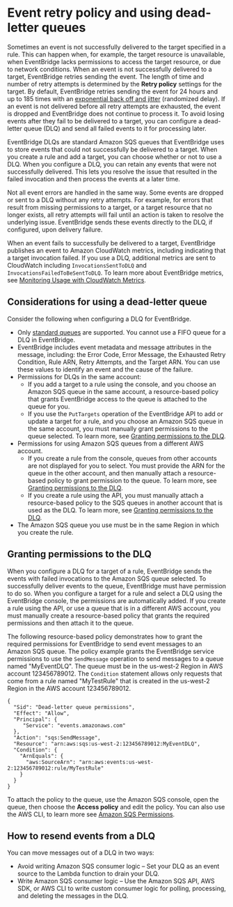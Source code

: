 # Event retry policy and using dead\-letter queues<a name="rule-dlq"></a>

Sometimes an event is not successfully delivered to the target specified in a rule\. This can happen when, for example, the target resource is unavailable, when EventBridge lacks permissions to access the target resource, or due to network conditions\. When an event is not successfully delivered to a target, EventBridge retries sending the event\. The length of time and number of retry attempts is determined by the **Retry policy** settings for the target\. By default, EventBridge retries sending the event for 24 hours and up to 185 times with an [exponential back off and jitter](https://aws.amazon.com/blogs/architecture/exponential-backoff-and-jitter/) \(randomized delay\)\. If an event is not delivered before all retry attempts are exhausted, the event is dropped and EventBridge does not continue to process it\. To avoid losing events after they fail to be delivered to a target, you can configure a dead\-letter queue \(DLQ\) and send all failed events to it for processing later\.

EventBridge DLQs are standard Amazon SQS queues that EventBridge uses to store events that could not successfully be delivered to a target\. When you create a rule and add a target, you can choose whether or not to use a DLQ\. When you configure a DLQ, you can retain any events that were not successfully delivered\. This lets you resolve the issue that resulted in the failed invocation and then process the events at a later time\.

Not all event errors are handled in the same way\. Some events are dropped or sent to a DLQ without any retry attempts\. For example, for errors that result from missing permissions to a target, or a target resource that no longer exists, all retry attempts will fail until an action is taken to resolve the underlying issue\. EventBridge sends these events directly to the DLQ, if configured, upon delivery failure\.

When an event fails to successfully be delivered to a target, EventBridge publishes an event to Amazon CloudWatch metrics, including indicating that a target invocation failed\. If you use a DLQ, additional metrics are sent to CloudWatch including `InvocationsSentToDLQ` and `InvocationsFailedToBeSentToDLQ`\. To learn more about EventBridge metrics, see [Monitoring Usage with CloudWatch Metrics](eventbridge-monitoring-cloudwatch-metrics.md)\.

## Considerations for using a dead\-letter queue<a name="dlq-considerations"></a>

Consider the following when configuring a DLQ for EventBridge\.
+ Only [standard queues](https://docs.aws.amazon.com/AWSSimpleQueueService/latest/SQSDeveloperGuide/standard-queues.html) are supported\. You cannot use a FIFO queue for a DLQ in EventBridge\.
+ EventBridge includes event metadata and message attributes in the message, including: the Error Code, Error Message, the Exhausted Retry Condition, Rule ARN, Retry Attempts, and the Target ARN\. You can use these values to identify an event and the cause of the failure\.
+ Permissions for DLQs in the same account:
  + If you add a target to a rule using the console, and you choose an Amazon SQS queue in the same account, a resource\-based policy that grants EventBridge access to the queue is attached to the queue for you\.
  + If you use the `PutTargets` operation of the EventBridge API to add or update a target for a rule, and you choose an Amazon SQS queue in the same account, you must manually grant permissions to the queue selected\. To learn more, see [Granting permissions to the DLQ](#dlq-perms)\.
+ Permissions for using Amazon SQS queues from a different AWS account\.
  + If you create a rule from the console, queues from other accounts are not displayed for you to select\. You must provide the ARN for the queue in the other account, and then manually attach a resource\-based policy to grant permission to the queue\. To learn more, see [Granting permissions to the DLQ](#dlq-perms)\.
  + If you create a rule using the API, you must manually attach a resource\-based policy to the SQS queues in another account that is used as the DLQ\. To learn more, see [Granting permissions to the DLQ](#dlq-perms)\.
+ The Amazon SQS queue you use must be in the same Region in which you create the rule\.

## Granting permissions to the DLQ<a name="dlq-perms"></a>

When you configure a DLQ for a target of a rule, EventBridge sends the events with failed invocations to the Amazon SQS queue selected\. To successfully deliver events to the queue, EventBridge must have permission to do so\. When you configure a target for a rule and select a DLQ using the EventBridge console, the permissions are automatically added\. If you create a rule using the API, or use a queue that is in a different AWS account, you must manually create a resource\-based policy that grants the required permissions and then attach it to the queue\.

The following resource\-based policy demonstrates how to grant the required permissions for EventBridge to send event messages to an Amazon SQS queue\. The policy example grants the EventBridge service permissions to use the `SendMessage` operation to send messages to a queue named "MyEventDLQ"\. The queue must be in the us\-west\-2 Region in AWS account 123456789012\. The `Condition` statement allows only requests that come from a rule named "MyTestRule" that is created in the us\-west\-2 Region in the AWS account 123456789012\.

```
{
  "Sid": "Dead-letter queue permissions",
  "Effect": "Allow",
  "Principal": {
     "Service": "events.amazonaws.com"
  },
  "Action": "sqs:SendMessage",
  "Resource": "arn:aws:sqs:us-west-2:123456789012:MyEventDLQ",
  "Condition": {
    "ArnEquals": {
      "aws:SourceArn": "arn:aws:events:us-west-2:123456789012:rule/MyTestRule"
    }
  }
}
```

To attach the policy to the queue, use the Amazon SQS console, open the queue, then choose the **Access policy** and edit the policy\. You can also use the AWS CLI, to learn more see [Amazon SQS Permissions](resource-based-policies-eventbridge.md#sqs-permissions)\.

## How to resend events from a DLQ<a name="dlq-resend"></a>

You can move messages out of a DLQ in two ways:
+ Avoid writing Amazon SQS consumer logic – Set your DLQ as an event source to the Lambda function to drain your DLQ\.
+ Write Amazon SQS consumer logic – Use the Amazon SQS API, AWS SDK, or AWS CLI to write custom consumer logic for polling, processing, and deleting the messages in the DLQ\.